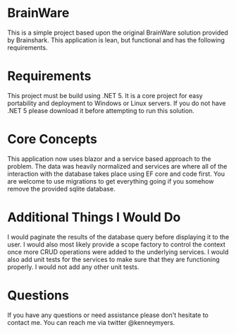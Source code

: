 # BrainWare

This is a simple project based upon the original BrainWare solution provided by Brainshark. This application is lean, but functional and has the following requirements.

# Requirements

This project must be build using .NET 5. It is a core project for easy portability and deployment to Windows or Linux servers. If you do not have .NET 5 please download it before attempting to run this solution.

# Core Concepts

This application now uses blazor and a service based approach to the problem. The data was heavily normalized and services are where all of the interaction with the database takes place using EF core and code first. You are welcome to use migrations to get everything going if you somehow remove the provided sqlite database.

# Additional Things I Would Do

I would paginate the results of the database query before displaying it to the user. I would also most likely provide a scope factory to control the context once more CRUD operations were added to the underlying services. I would also add unit tests for the services to make sure that they are functioning properly. I would not add any other unit tests.

# Questions

If you have any questions or need assistance please don't hesitate to contact me. You can reach me via twitter @kenneymyers.
